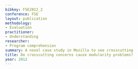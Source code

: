 ```yaml
---
bibkey: FSE2012_2
conference: FSE
layout: publication
methodology:
- Evaluation
practitioner:
- Understanding
researcher:
- Program comprehension
summary: A novel case study in Mozilla to see crosscutting
title: Do crosscutting concerns cause modularity problems?
year: 2012
---
```

